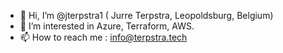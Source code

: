 - 👋 Hi, I’m @jterpstra1 ( Jurre Terpstra, Leopoldsburg, Belgium)
- 👀 I’m interested in Azure, Terraform, AWS.
- 📫 How to reach me : info@terpstra.tech

<!---
jterpstra1/jterpstra1 is a ✨ special ✨ repository because its `README.md` (this file) appears on your GitHub profile.
You can click the Preview link to take a look at your changes.
--->
